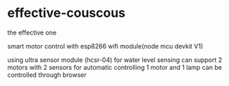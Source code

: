 # effective-couscous
the effective one

smart motor control with esp8266 wifi module(node mcu devkit V1)


using ultra sensor module (hcsr-04)
for water level sensing
can support 2 motors with 2 sensors for automatic controlling
1 motor and 1 lamp can be controlled through browser
